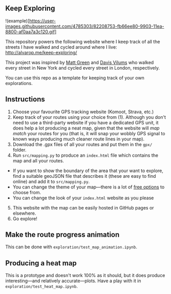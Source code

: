 ## Keep Exploring

!(example)[https://user-images.githubusercontent.com/4785303/82208753-fb66ee80-9903-11ea-8800-af0aa7a3c120.gif]

This repository powers the following website where I keep track of all the streets I have walked and cycled around where I live: http://alvarop.me/keep-exploring/

This project was inspired by [Matt Green](https://imjustwalkin.com/) and [Davis Vilums](http://davis.vilums.me/all-the-streets/#) who walked every street in New York and cycled every street in London, respectively.

You can use this repo as a template for keeping track of your own explorations.

## Instructions

1. Choose your favourite GPS tracking website (Komoot, Strava, etc.)
2. Keep track of your routes using your choice from (1). Although you don't need to use a third-party website if you have a dedicated GPS unit, it does help a lot producing a neat map, given that the website will _map match_ your routes for you (that is, it will snap your wobbly GPS signal to known ways producing much cleaner route lines in your map).
3. Download the .gpx files of all your routes and put them in the `gpx/` folder.
4. Run `src/mapping.py` to produce an `index.html` file which contains the map and all your routes.
  * If you want to show the boundary of the area that your want to explore, find a suitable geoJSON file that describes it (these are easy to find online) and add it to `src/mapping.py`.
  * You can change the theme of your map—there is a lot of [free options](https://leaflet-extras.github.io/leaflet-providers/preview/) to choose from.
  * You can change the look of your `index.html` website as you please
5. This website with the map can be easily hosted in GitHub pages or elsewhere.
6. Go explore!


## Make the route progress animation

This can be done with `exploration/test_map_animation.ipynb`.

## Producing a heat map

This is a prototype and doesn't work 100% as it should, but it does produce interesting—and relatively accurate—plots. Have a play with it in `exploration/test_heat_map.ipynb`.
